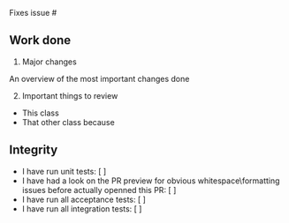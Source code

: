 Fixes issue #

Work done
---

  1. Major changes

An overview of the most important changes done

  2. Important things to review

- This class
- That other class because

Integrity
---

- I have run unit tests: [ ]
- I have had a look on the PR preview for obvious whitespace\formatting issues before actually openned this PR: [ ]
- I have run all acceptance tests: [ ]
- I have run all integration tests: [ ]